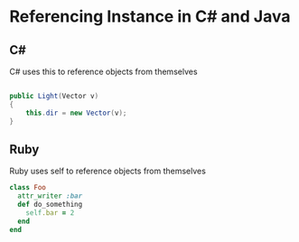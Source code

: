# Referencing Instance in C# and Java

## C#
C# uses this to reference objects from themselves
``` C#

public Light(Vector v)
{
    this.dir = new Vector(v);
}
```

## Ruby

Ruby uses self to reference objects from themselves
``` ruby
class Foo
  attr_writer :bar
  def do_something
    self.bar = 2
  end
end
```
